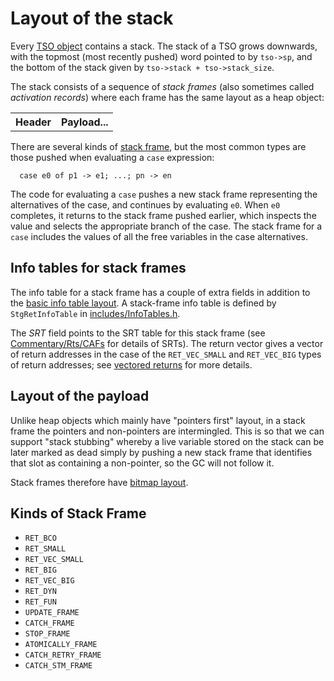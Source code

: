 # Layout of the stack



Every [TSO object](commentary/rts/heap-objects#thread-state-objects) contains a stack.  The stack of a TSO grows downwards, with the topmost (most recently pushed) word pointed to by `tso->sp`, and the bottom of the stack given by `tso->stack + tso->stack_size`.



The stack consists of a sequence of *stack frames* (also sometimes called *activation records*) where each frame has the same layout as a heap object:


<table><tr><th> Header </th>
<th> Payload... 
</th></tr></table>



There are several kinds of [stack frame](commentary/rts/stack#kinds-of-stack-frame), but the most common types are those pushed when evaluating a `case` expression:


```wiki
  case e0 of p1 -> e1; ...; pn -> en 
```


The code for evaluating a `case` pushes a new stack frame representing the alternatives of the case, and continues by evaluating `e0`.  When `e0` completes, it returns to the stack frame pushed earlier, which inspects the value and selects the appropriate branch of the case.  The stack frame for a `case` includes the values of all the free variables in the case alternatives.


## Info tables for stack frames



The info table for a stack frame has a couple of extra fields in addition to the [basic info table layout](commentary/rts/heap-objects#info-tables).  A stack-frame info table is defined by `StgRetInfoTable` in [includes/InfoTables.h](/trac/ghc/browser/ghc/includes/InfoTables.h).



[](/trac/ghc/attachment/wiki/Commentary/Rts/Storage/Stack/ret-itbl.png)



The *SRT* field points to the SRT table for this stack frame (see [Commentary/Rts/CAFs](commentary/rts/ca-fs) for details of SRTs).  The return vector gives a vector of return addresses in the case of the `RET_VEC_SMALL` and `RET_VEC_BIG` types of return addresses; see [vectored returns](commentary/rts/haskell-execution#vectored-returns) for more details.


## Layout of the payload



Unlike heap objects which mainly have "pointers first" layout, in a stack frame the pointers and non-pointers are intermingled.  This is so that we can support "stack stubbing" whereby a live variable stored on the stack can be later marked as dead simply by pushing a new stack frame that identifies that slot as containing a non-pointer, so the GC will not follow it.



Stack frames therefore have [bitmap layout](commentary/rts/heap-objects#bitmap-layout).


## Kinds of Stack Frame


- `RET_BCO`
- `RET_SMALL`
- `RET_VEC_SMALL`
- `RET_BIG`
- `RET_VEC_BIG`
- `RET_DYN`
- `RET_FUN`
- `UPDATE_FRAME`
- `CATCH_FRAME`
- `STOP_FRAME`
- `ATOMICALLY_FRAME`
- `CATCH_RETRY_FRAME`
- `CATCH_STM_FRAME`
